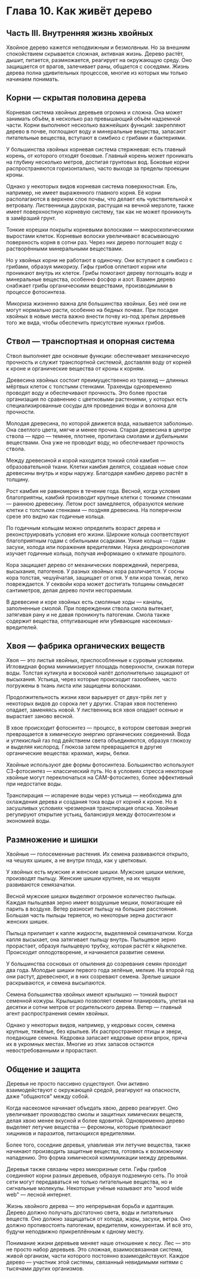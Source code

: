 # Глава 10. Как живёт дерево

## Часть III. Внутренняя жизнь хвойных

Хвойное дерево кажется неподвижным и безмолвным. Но за внешним спокойствием скрывается сложная, активная жизнь. Дерево растёт, дышит, питается, размножается, реагирует на окружающую среду. Оно защищается от врагов, залечивает раны, общается с соседями. Жизнь дерева полна удивительных процессов, многие из которых мы только начинаем понимать.

## Корни — скрытая половина дерева

Корневая система хвойных деревьев огромна и сложна. Она может занимать объём, в несколько раз превышающий объём надземной части. Корни выполняют несколько важнейших функций: закрепляют дерево в почве, поглощают воду и минеральные вещества, запасают питательные вещества, вступают в симбиоз с грибами и бактериями.

У большинства хвойных корневая система стержневая: есть главный корень, от которого отходят боковые. Главный корень может проникать на глубину несколько метров, достигая грунтовых вод. Боковые корни распространяются горизонтально, часто выходя за пределы проекции кроны.

Однако у некоторых видов корневая система поверхностная. Ель, например, не имеет выраженного главного корня. Её корни располагаются в верхнем слое почвы, что делает ель чувствительной к ветровалу. Лиственница даурская, растущая на вечной мерзлоте, также имеет поверхностную корневую систему, так как не может проникнуть в замёрзший грунт.

Тонкие корешки покрыты корневыми волосками — микроскопическими выростами клеток. Корневые волоски увеличивают всасывающую поверхность корня в сотни раз. Через них дерево поглощает воду с растворёнными минеральными веществами.

Но у хвойных корни не работают в одиночку. Они вступают в симбиоз с грибами, образуя микоризу. Гифы грибов оплетают корни или проникают внутрь их клеток. Грибы помогают дереву поглощать воду и минеральные вещества, особенно фосфор и азот. Взамен дерево снабжает грибы органическими веществами, производимыми в процессе фотосинтеза.

Микориза жизненно важна для большинства хвойных. Без неё они не могут нормально расти, особенно на бедных почвах. При посадке хвойных в новые места важно внести почву из-под зрелых деревьев того же вида, чтобы обеспечить присутствие нужных грибов.

## Ствол — транспортная и опорная система

Ствол выполняет две основные функции: обеспечивает механическую прочность и служит транспортной системой, доставляя воду от корней к кроне и органические вещества от кроны к корням.

Древесина хвойных состоит преимущественно из трахеид — длинных мёртвых клеток с толстыми стенками. Трахеиды одновременно проводят воду и обеспечивают прочность. Это более простая организация по сравнению с цветковыми растениями, у которых есть специализированные сосуды для проведения воды и волокна для прочности.

Молодая древесина, по которой движется вода, называется заболонью. Она светлого цвета, мягче и менее прочна. Старая древесина в центре ствола — ядро — темнее, плотнее, пропитана смолами и дубильными веществами. Она уже не проводит воду, но обеспечивает прочность ствола.

Между древесиной и корой находится тонкий слой камбия — образовательной ткани. Клетки камбия делятся, создавая новые слои древесины внутрь и коры наружу. Благодаря камбию дерево растёт в толщину.

Рост камбия не равномерен в течение года. Весной, когда условия благоприятны, камбий производит крупные клетки с тонкими стенками — раннюю древесину. Летом рост замедляется, образуются мелкие клетки с толстыми стенками — поздняя древесина. На поперечном срезе это видно как годичные кольца.

По годичным кольцам можно определить возраст дерева и реконструировать условия его жизни. Широкие кольца соответствуют благоприятным годам с обильными осадками. Узкие кольца — годам засухи, холода или поражения вредителями. Наука дендрохронология изучает годичные кольца, получая информацию о климате прошлого.

Кора защищает дерево от механических повреждений, перегрева, высыхания, патогенов. У разных хвойных кора различается. У сосны кора толстая, чешуйчатая, защищает от огня. У ели кора тонкая, легко повреждается. У секвойи кора может достигать толщины семьдесят сантиметров, делая дерево почти несгораемым.

В древесине и коре хвойных есть смоляные ходы — каналы, заполненные смолой. При повреждении ствола смола вытекает, затягивая рану и не давая проникнуть патогенам. Смола также содержит вещества, отпугивающие или убивающие насекомых-вредителей.

## Хвоя — фабрика органических веществ

Хвоя — это листья хвойных, приспособленные к суровым условиям. Игловидная форма минимизирует площадь поверхности, снижая потери воды. Толстая кутикула и восковой налёт дополнительно защищают от высыхания. Устьица, через которые происходит газообмен, часто погружены в ткань листа или защищены волосками.

Продолжительность жизни хвои варьирует от двух-трёх лет у некоторых видов до сорока лет у других. Старая хвоя постепенно опадает, заменяясь новой. У лиственниц вся хвоя опадает осенью и вырастает заново весной.

В хвое происходит фотосинтез — процесс, в котором световая энергия превращается в химическую энергию органических соединений. Вода и углекислый газ под действием света объединяются, образуя глюкозу и выделяя кислород. Глюкоза затем превращается в другие органические вещества: крахмал, жиры, белки.

Хвойные используют две формы фотосинтеза. Большинство используют С3-фотосинтез — классический путь. Но в условиях стресса некоторые хвойные могут переключаться на CAM-фотосинтез, более эффективный при недостатке воды.

Транспирация — испарение воды через устьица — необходима для охлаждения дерева и создания тока воды от корней к кроне. Но в засушливых условиях чрезмерная транспирация опасна. Хвойные регулируют открытие устьиц, балансируя между фотосинтезом и экономией воды.

## Размножение и шишки

Хвойные — голосеменные растения. Их семена развиваются открыто, на чешуях шишек, а не внутри плода, как у цветковых.

У хвойных есть мужские и женские шишки. Мужские шишки мелкие, производят пыльцу. Женские шишки крупнее, на их чешуях развиваются семязачатки.

Весной мужские шишки выделяют огромное количество пыльцы. Каждая пыльцевая зерно имеет воздушные мешки, помогающие ей парить в воздухе. Ветер разносит пыльцу на большие расстояния. Большая часть пыльцы теряется, но некоторые зерна достигают женских шишек.

Пыльца прилипает к капле жидкости, выделяемой семязачатком. Когда капля высыхает, она затягивает пыльцу внутрь. Пыльцевое зерно прорастает, образуя пыльцевую трубку, которая растёт к яйцеклетке. Происходит оплодотворение, и начинается развитие семени.

У большинства сосновых от опыления до созревания семян проходит два года. Молодые шишки первого года зелёные, мелкие. На второй год они растут, древеснеют, и в них созревают семена. Зрелые шишки раскрываются, и семена высыпаются.

Семена большинства хвойных имеют крылышко — тонкий вырост семенной кожуры. Крылышко позволяет семени планировать, улетая на десятки и сотни метров от родительского дерева. Ветер — главный агент распространения семян хвойных.

Однако у некоторых видов, например, у кедровых сосен, семена крупные, тяжёлые, без крыльев. Их распространяют птицы и звери, поедающие семена. Кедровка запасает кедровые орехи впрок, пряча их в укромных местах. Многие из этих запасов остаются невостребованными и прорастают.

## Общение и защита

Деревья не просто пассивно существуют. Они активно взаимодействуют с окружающей средой, реагируют на опасности, даже "общаются" между собой.

Когда насекомое начинает объедать хвою, дерево реагирует. Оно увеличивает производство смолы и защитных химических веществ, делая хвою менее вкусной и более ядовитой. Одновременно дерево выделяет летучие вещества — феромоны, которые привлекают хищников и паразитов, питающихся вредителями.

Более того, соседние деревья, улавливая эти летучие вещества, также начинают производить защитные вещества, готовясь к возможному нападению. Это форма химической коммуникации между деревьями.

Деревья также связаны через микоризные сети. Гифы грибов соединяют корни разных деревьев, образуя подземную сеть. По этой сети могут передаваться не только питательные вещества, но и сигнальные молекулы. Некоторые учёные называют это "wood wide web" — лесной интернет.

Жизнь хвойного дерева — это непрерывная борьба и адаптация. Дерево должно получать достаточно света, воды и питательных веществ. Оно должно защищаться от холода, жары, засухи, ветра. Оно должно противостоять патогенам, вредителям, конкурентам. И всё это, будучи неподвижно прикреплённым к одному месту.

Понимание жизни деревьев меняет наше отношение к лесу. Лес — это не просто набор деревьев. Это сложная, взаимосвязанная система, живой организм, части которого постоянно взаимодействуют. Каждое дерево — участник этой системы, связанный невидимыми нитями с тысячами других организмов.
